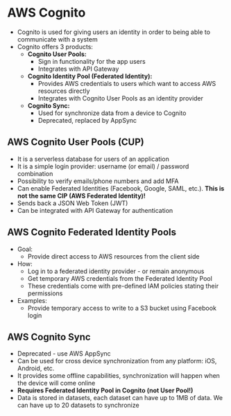 # AWS Cognito

- Cognito is used for giving users an identity in order to being able to communicate with a system
- Cognito offers 3 products:
    - **Cognito User Pools:**
        - Sign in functionality for the app users
        - Integrates with API Gateway
    - **Cognito Identity Pool (Federated Identity):**
        - Provides AWS credentials to users which want to access AWS resources directly
        - Integrates with Cognito User Pools as an identity provider
    - **Cognito Sync:**
        - Used for synchronize data from a device to Cognito
        - Deprecated, replaced by AppSync

## AWS Cognito User Pools (CUP)

- It is a serverless database for users of an application
- It is a simple login provider: username (or email) / password combination
- Possibility to verify emails/phone numbers and add MFA
- Can enable Federated Identities (Facebook, Google, SAML, etc.). **This is not the same CIP (AWS Federated Identity)!**
- Sends back a JSON Web Token (JWT)
- Can be integrated with API Gateway for authentication

## AWS Cognito Federated Identity Pools

- Goal:
    - Provide direct access to AWS resources from the client side
- How:
    - Log in to a federated identity provider - or remain anonymous
    - Get temporary AWS credentials from the Federated Identity Pool
    - These credentials come with pre-defined IAM policies stating their permissions
- Examples:
    - Provide temporary access to write to a S3 bucket using Facebook login

## AWS Cognito Sync

- Deprecated - use AWS AppSync
- Can be used for cross device synchronization from any platform: iOS, Android, etc.
- It provides some offline capabilities, synchronization will happen when the device will come online
- **Requires Federated Identity Pool in Cognito (not User Pool!)**
- Data is stored in datasets, each dataset can have up to 1MB of data. We can have up to 20 datasets to synchronize

